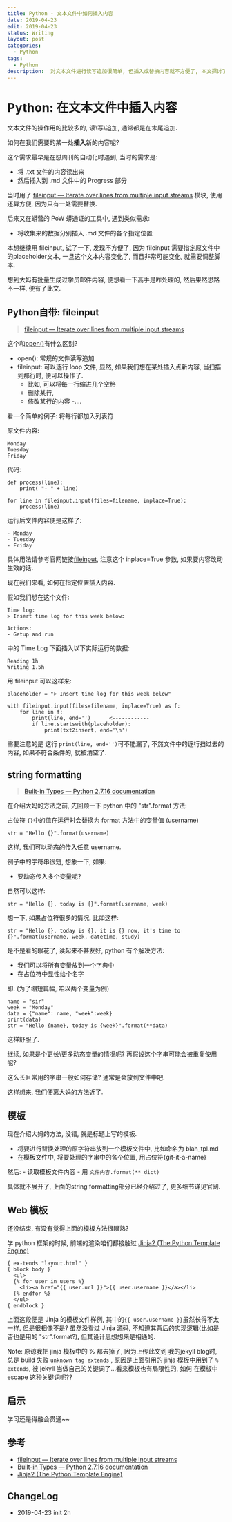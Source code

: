 ```yaml
---
title: Python - 文本文件中如何插入内容
date: 2019-04-23
edit: 2019-04-23
status: Writing
layout: post
categories:
  - Python
tags:
  - Python
description:  对文本文件进行读写追加很简单, 但插入或替换内容就不方便了, 本文探讨了几种方法.
---
```


# Python: 在文本文件中插入内容

文本文件的操作用的比较多的, 读\写\追加, 通常都是在末尾追加.

如何在我们需要的某一处**插入**新的内容呢? 

这个需求最早是在怼周刊的自动化时遇到, 当时的需求是:

- 将 .txt 文件的内容读出来
- 然后插入到 .md 文件中的 Progress 部分

当时用了 [fileinput — Iterate over lines from multiple input streams](https://docs.python.org/2/library/fileinput.html) 模块, 使用还算方便, 因为只有一处需要替换.

后来又在蟒营的 PoW 蟒通证的工具中, 遇到类似需求:

- 将收集来的数据分别插入 .md 文件的各个指定位置

本想继续用 fileinput, 试了一下, 发现不方便了, 因为 fileinput 需要指定原文件中的placeholder文本, 一旦这个文本内容变化了, 而且非常可能变化, 就需要调整脚本.

想到大妈有批量生成过学员邮件内容, 便想看一下高手是咋处理的, 然后果然思路不一样, 便有了此文.

## Python自带: fileinput

> [fileinput — Iterate over lines from multiple input streams](https://docs.python.org/2/library/fileinput.html)

这个和[open()](https://docs.python.org/2/library/functions.html#open)有什么区别?

- open(): 常规的文件读写追加
- fileinput: 可以逐行 loop 文件, 显然, 如果我们想在某处插入点新内容, 当扫描到那行时, 便可以操作了.
	- 比如, 可以将每一行缩进几个空格
	- 删除某行,
	- 修改某行的内容
	-....

看一个简单的例子: 将每行都加入列表符

原文件内容:

```
Monday
Tuesday
Friday
```

代码:
```
def process(line):
    print( "- " + line)

for line in fileinput.input(files=filename, inplace=True):
    process(line)
```

运行后文件内容便是这样了:
```
- Monday
- Tuesday
- Friday
```

具体用法请参考官网链接[fileinput](https://docs.python.org/2/library/fileinput.html), 注意这个 inplace=True 参数, 如果要内容改动生效的话.

现在我们来看, 如何在指定位置插入内容.

假如我们想在这个文件:

```
Time log:
> Insert time log for this week below:

Actions:
- Getup and run
```

中的 Time Log 下面插入以下实际运行的数据:

```
Reading 1h
Writing 1.5h
```

用 fileinput 可以这样来:

```
placeholder = "> Insert time log for this week below"

with fileinput.input(files=filename, inplace=True) as f:
    for line in f:
        print(line, end='')      <------------
		if line.startswith(placeholder):
			print(txt2insert, end='\n')
```

需要注意的是 这行 ```print(line, end='')```可不能漏了, 不然文件中的逐行扫过去的内容, 如果不符合条件的, 就被清空了.


## string formatting

> [Built-in Types — Python 2.7.16 documentation](https://docs.python.org/2/library/stdtypes.html#string-formatting)

在介绍大妈的方法之前, 先回顾一下 python 中的 "str".format 方法:

占位符 ```{}```中的值在运行时会替换为 format 方法中的变量值 (username)
```
str = "Hello {}".format(username)
```

这样, 我们可以动态的传入任意 username.

例子中的字符串很短, 想象一下, 如果:

- 要动态传入多个变量呢?

自然可以这样:

```
str = "Hello {}, today is {}".format(username, week)
```

想一下, 如果占位符很多的情况, 比如这样:

```
str = "Hello {}, today is {}, it is {} now, it's time to {}".format(username, week, datetime, study)
```

是不是看的眼花了, 读起来不甚友好, python 有个解决方法:

- 我们可以将所有变量放到一个字典中
- 在占位符中显性给个名字

即: (为了缩短篇幅, 咱以两个变量为例)

```
name = "sir"
week = "Monday"
data = {"name": name, "week":week}
print(data)
str = "Hello {name}, today is {week}".format(**data)
```
这样舒服了.

继续, 如果是个更长\更多动态变量的情况呢? 再假设这个字串可能会被重复使用呢?

这么长且常用的字串一般如何存储? 通常是会放到文件中吧.

这样想来, 我们便离大妈的方法近了.

## 模板

现在介绍大妈的方法, 没错, 就是标题上写的模板.

- 将要进行替换处理的原字符串放到一个模板文件中, 比如命名为 blah_tpl.md
- 在模板文件中, 将要处理的字串中的各个位置, 用占位符{git-it-a-name}

然后:
	- 读取模板文件内容
	- 用 ```文件内容.format(**_dict)```

具体就不展开了, 上面的string formatting部分已经介绍过了, 更多细节详见官网.

## Web 模板

还没结束, 有没有觉得上面的模板方法很眼熟?

学 python 框架的时候, 前端的渲染咱们都接触过 [Jinja2 (The Python Template Engine)](http://jinja.pocoo.org/)

```
{ ex-tends "layout.html" }
{ block body }
  <ul>
  {% for user in users %}
    <li><a href="{{ user.url }}">{{ user.username }}</a></li>
  {% endfor %}
  </ul>
{ endblock }
```

上面这段便是 Jinja 的模板文件样例, 其中的```{{ user.username }}```虽然长得不太一样, 但是很相像不是? 
虽然没看过 Jinja 源码, 不知道其背后的实现逻辑(比如是否也是用的 "str".format?), 但其设计思想想来是相通的.

Note: 原谅我把 jinja 模板中的 % 都去掉了, 因为上传此文到 我的jekyll blog时, 总是 build 失败 ```unknown tag extends```
, 原因是上面引用的 jinja 模板中用到了 ```% extends```, 被 jekyll 当做自己的关键词了...看来模板也有局限性的, 如何 在模板中 escape 这种关键词呢??

## 启示

学习还是得融会贯通~~

## 参考

- [fileinput — Iterate over lines from multiple input streams](https://docs.python.org/2/library/fileinput.html)
- [Built-in Types — Python 2.7.16 documentation](https://docs.python.org/2/library/stdtypes.html#string-formatting)
- [Jinja2 (The Python Template Engine)](http://jinja.pocoo.org/)

## ChangeLog

- 2019-04-23 init 2h